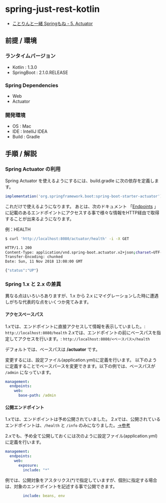 # spring-just-rest-kotlin

- [ことりんと一緒 Springもね - 5. Actuator](https://qiita.com/shinyay/items/4e1e36f2f975e37dc0ab)

## 前提 / 環境
### ランタイムバージョン
- Kotlin : 1.3.0
- SpringBoot : 2.1.0.RELEASE

### Spring Dependencies
- Web
- Actuator

### 開発環境
- OS : Mac
- IDE : IntelliJ IDEA
- Build : Gradle

## 手順 / 解説
### Spring Actuator の利用
Spring Actuator を使えるようにするには、build.gradle に次の依存を定義します。

```gradle
implementation('org.springframework.boot:spring-boot-starter-actuator')
```

これだけで使えるようになります。
あとは、次のドキュメント 「[Endpoints](https://docs.spring.io/spring-boot/docs/current/reference/htmlsingle/#production-ready-endpoints) 」に記載のあるエンドポイントにアクセスする事で様々な情報をHTTP経由で取得することが出来るようになります。

例：HEALTH

```bash
$ curl 'http://localhost:8080/actuator/health' -i -X GET

HTTP/1.1 200
Content-Type: application/vnd.spring-boot.actuator.v2+json;charset=UTF-8
Transfer-Encoding: chunked
Date: Sun, 11 Nov 2018 13:08:00 GMT

{"status":"UP"}
```

### Spring 1.x と 2.x の差異
異なる点はいろいろありますが、1.x から 2.x にマイグレーションした時に遭遇しがちな代表的な点をいくつか見てみます。

#### アクセスベースパス
1.xでは、エンドポイントに直接アクセスして情報を表示していました。: `http://localhost:8080/health`
2.xでは、エンドポイントの前にベースパスを指定してアクセスを行います。: `http://localhost:8080/<ベースパス>/health`

デフォルトでは、ベースパスは **/actuator** です。

変更するには、設定ファイル(application.yml)に定義を行います。
以下のように定義することでベースパースを変更できます。以下の例では、ベースパスが `/admin` になっています。

```yaml
management:
  endpoints:
    web:
      base-path: /admin
```

#### 公開エンドポイント
1.xでは、エンドポイントは予め公開されていました。
2.xでは、公開されているエンドポイントは、`/health` と `/info` のみになりました。[->参考](https://docs.spring.io/spring-boot/docs/current/reference/htmlsingle/#production-ready-endpoints-exposing-endpoints)

2.xでも、予め全て公開しておくには次のように設定ファイル(application.yml)に定義を行います。

```yaml
management:
  endpoints:
    web:
      exposure:
        include: "*"
```

例では、公開対象をアスタリクス(\*)で指定していますが、個別に指定する場合は、対象のエンドポイントを記述する事で公開できます。

```yaml
        include: beans, env
```